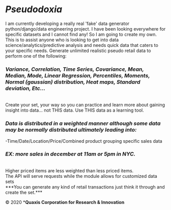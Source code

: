 # ***Pseudodoxia***
I am currently developing a really real 'fake' data generator python/django/data engineering project. I have been looking everywhere for specific datasets and I cannot find any! So I am going to create my own. This is to assist anyone who is looking to get into data science/analytics/predictive analysis and needs quick data that caters to your specific needs. Generate unlimited realistic pseudo retail data to perform one of the following:
<br>
### ***Variance, Correlation, Time Series, Covariance, Mean, Median, Mode, Linear Regression, Percentiles, Moments, Normal (gaussian) distribution, Heat maps, Standard deviation, Etc...***
<br>
Create your set, your way so you can practice and learn more about gaining insight into data... not THIS data. Use THIS data as a learning tool.

### ***Data is distributed in a weighted manner although some data may be normally distributed ultimately leading into:***

-Time/Date/Location/Price/Combined product grouping specific sales data

### ***EX: more sales in december at 11am or 5pm in NYC.***
<br>
Higher priced items are less weighted than less priced items.
<br>
The API will serve requests while the module allows for customized data sets
<br>
***You can generate any kind of retail transactions just think it through and create the set.***


© 2020 ***Quaxis Corporation for Research & Innovation**
